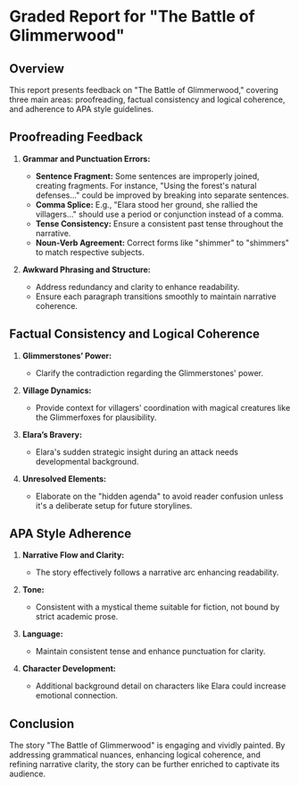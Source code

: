 # Graded Report for "The Battle of Glimmerwood"

## Overview
This report presents feedback on "The Battle of Glimmerwood," covering three main areas: proofreading, factual consistency and logical coherence, and adherence to APA style guidelines.

## Proofreading Feedback
1. **Grammar and Punctuation Errors:**
   - **Sentence Fragment:** Some sentences are improperly joined, creating fragments. For instance, "Using the forest's natural defenses..." could be improved by breaking into separate sentences.
   - **Comma Splice:** E.g., "Elara stood her ground, she rallied the villagers..." should use a period or conjunction instead of a comma.
   - **Tense Consistency:** Ensure a consistent past tense throughout the narrative.
   - **Noun-Verb Agreement:** Correct forms like "shimmer" to "shimmers" to match respective subjects.

2. **Awkward Phrasing and Structure:**
   - Address redundancy and clarity to enhance readability.
   - Ensure each paragraph transitions smoothly to maintain narrative coherence.

## Factual Consistency and Logical Coherence
1. **Glimmerstones’ Power:**
   - Clarify the contradiction regarding the Glimmerstones' power.

2. **Village Dynamics:**
   - Provide context for villagers' coordination with magical creatures like the Glimmerfoxes for plausibility.
   
3. **Elara’s Bravery:**
   - Elara's sudden strategic insight during an attack needs developmental background.

4. **Unresolved Elements:**
   - Elaborate on the "hidden agenda" to avoid reader confusion unless it's a deliberate setup for future storylines.

## APA Style Adherence
1. **Narrative Flow and Clarity:**
   - The story effectively follows a narrative arc enhancing readability.

2. **Tone:**
   - Consistent with a mystical theme suitable for fiction, not bound by strict academic prose.

3. **Language:**
   - Maintain consistent tense and enhance punctuation for clarity.
   
4. **Character Development:**
   - Additional background detail on characters like Elara could increase emotional connection.

## Conclusion
The story "The Battle of Glimmerwood" is engaging and vividly painted. By addressing grammatical nuances, enhancing logical coherence, and refining narrative clarity, the story can be further enriched to captivate its audience.